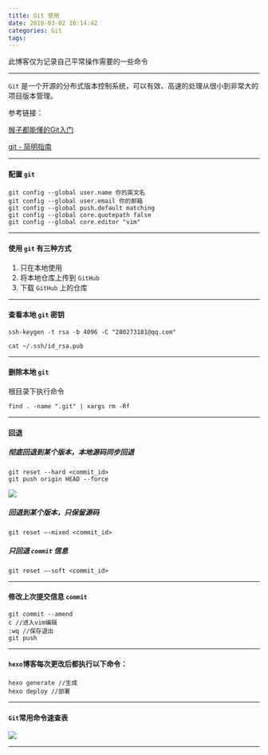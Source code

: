 ```yaml
---
title: Git 使用
date: 2018-03-02 16:14:42
categories: Git
tags:
---
```


此博客仅为记录自己平常操作需要的一些命令

---

`Git` 是一个开源的分布式版本控制系统，可以有效、高速的处理从很小到非常大的项目版本管理。

参考链接：

[猴子都能懂的Git入门](https://backlog.com/git-tutorial/cn/)

[git - 简明指南](http://rogerdudler.github.io/git-guide/index.zh.html)

---

#### 配置 `git`

	git config --global user.name 你的英文名
	git config --global user.email 你的邮箱
	git config --global push.default matching
	git config --global core.quotepath false
	git config --global core.editor "vim"

---

#### 使用 `git` 有三种方式
1. 只在本地使用
2. 将本地仓库上传到 `GitHub`
3. 下载 `GitHub` 上的仓库

---

#### 查看本地 `git` 密钥

	ssh-keygen -t rsa -b 4096 -C "280273181@qq.com"
	
	cat ~/.ssh/id_rsa.pub

---

#### 删除本地 `git`

根目录下执行命令

	find . -name ".git" | xargs rm -Rf

---

#### 回退

##### 彻底回退到某个版本，本地源码同步回退

	git reset --hard <commit_id> 
	git push origin HEAD --force

<img src="https://i.loli.net/2018/03/02/5a9908ac019e4.png
">

##### 回退到某个版本，只保留源码

	git reset –-mixed <commit_id>
	
##### 只回退 `commit` 信息	

	git reset –-soft <commit_id>

---

#### 修改上次提交信息 `commit`

	git commit --amend 
	c //进入vim编辑
	:wq //保存退出
	git push

---
	
#### `hexo`博客每次更改后都执行以下命令：
	
	hexo generate //生成
	hexo deploy //部署		

---

#### `Git`常用命令速查表

<img src="https://i.loli.net/2018/03/02/5a9909fb4b8d1.jpg
">	

---


